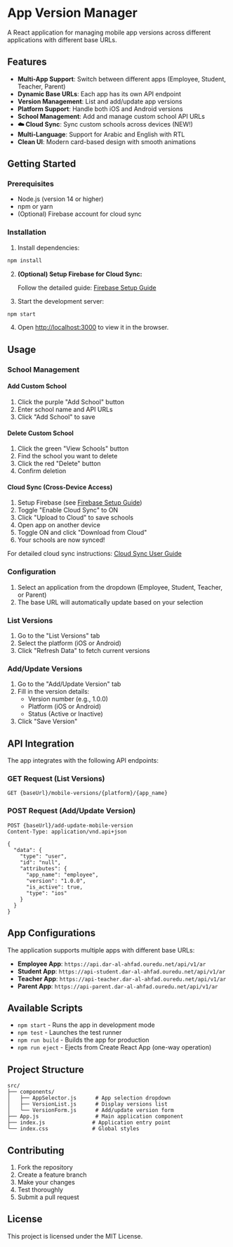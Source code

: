 # App Version Manager

A React application for managing mobile app versions across different applications with different base URLs.

## Features

- **Multi-App Support**: Switch between different apps (Employee, Student, Teacher, Parent)
- **Dynamic Base URLs**: Each app has its own API endpoint
- **Version Management**: List and add/update app versions
- **Platform Support**: Handle both iOS and Android versions
- **School Management**: Add and manage custom school API URLs
- **☁️ Cloud Sync**: Sync custom schools across devices (NEW!)
- **Multi-Language**: Support for Arabic and English with RTL
- **Clean UI**: Modern card-based design with smooth animations

## Getting Started

### Prerequisites

- Node.js (version 14 or higher)
- npm or yarn
- (Optional) Firebase account for cloud sync

### Installation

1. Install dependencies:

```bash
npm install
```

2. **(Optional) Setup Firebase for Cloud Sync:**

   Follow the detailed guide: [Firebase Setup Guide](./FIREBASE_SETUP_GUIDE.md)

3. Start the development server:

```bash
npm start
```

4. Open [http://localhost:3000](http://localhost:3000) to view it in the browser.

## Usage

### School Management

#### Add Custom School

1. Click the purple "Add School" button
2. Enter school name and API URLs
3. Click "Add School" to save

#### Delete Custom School

1. Click the green "View Schools" button
2. Find the school you want to delete
3. Click the red "Delete" button
4. Confirm deletion

#### Cloud Sync (Cross-Device Access)

1. Setup Firebase (see [Firebase Setup Guide](./FIREBASE_SETUP_GUIDE.md))
2. Toggle "Enable Cloud Sync" to ON
3. Click "Upload to Cloud" to save schools
4. Open app on another device
5. Toggle ON and click "Download from Cloud"
6. Your schools are now synced!

For detailed cloud sync instructions: [Cloud Sync User Guide](./CLOUD_SYNC_USER_GUIDE.md)

### Configuration

1. Select an application from the dropdown (Employee, Student, Teacher, or Parent)
2. The base URL will automatically update based on your selection

### List Versions

1. Go to the "List Versions" tab
2. Select the platform (iOS or Android)
3. Click "Refresh Data" to fetch current versions

### Add/Update Versions

1. Go to the "Add/Update Version" tab
2. Fill in the version details:
   - Version number (e.g., 1.0.0)
   - Platform (iOS or Android)
   - Status (Active or Inactive)
3. Click "Save Version"

## API Integration

The app integrates with the following API endpoints:

### GET Request (List Versions)

```
GET {baseUrl}/mobile-versions/{platform}/{app_name}
```

### POST Request (Add/Update Version)

```
POST {baseUrl}/add-update-mobile-version
Content-Type: application/vnd.api+json

{
  "data": {
    "type": "user",
    "id": "null",
    "attributes": {
      "app_name": "employee",
      "version": "1.0.0",
      "is_active": true,
      "type": "ios"
    }
  }
}
```

## App Configurations

The application supports multiple apps with different base URLs:

- **Employee App**: `https://api.dar-al-ahfad.ouredu.net/api/v1/ar`
- **Student App**: `https://api-student.dar-al-ahfad.ouredu.net/api/v1/ar`
- **Teacher App**: `https://api-teacher.dar-al-ahfad.ouredu.net/api/v1/ar`
- **Parent App**: `https://api-parent.dar-al-ahfad.ouredu.net/api/v1/ar`

## Available Scripts

- `npm start` - Runs the app in development mode
- `npm test` - Launches the test runner
- `npm run build` - Builds the app for production
- `npm run eject` - Ejects from Create React App (one-way operation)

## Project Structure

```
src/
├── components/
│   ├── AppSelector.js      # App selection dropdown
│   ├── VersionList.js      # Display versions list
│   └── VersionForm.js      # Add/update version form
├── App.js                  # Main application component
├── index.js               # Application entry point
└── index.css              # Global styles
```

## Contributing

1. Fork the repository
2. Create a feature branch
3. Make your changes
4. Test thoroughly
5. Submit a pull request

## License

This project is licensed under the MIT License.
